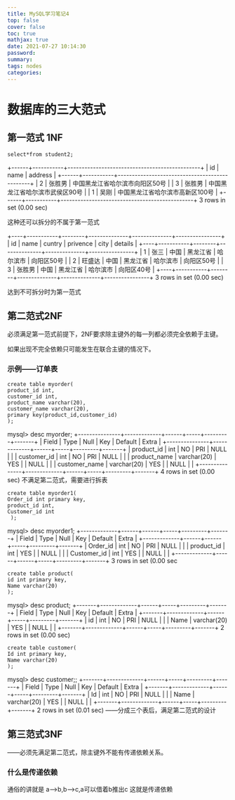 ```yaml
---
title: MySQL学习笔记4
top: false
cover: false
toc: true
mathjax: true
date: 2021-07-27 10:14:30
password:
summary:
tags: nodes
categories:
---
```

# 数据库的三大范式

## 第一范式 1NF
```
select*from student2;
```
+------+-----------+-----------------------------------------------+
| id   | name       | address                                                |
+------+-----------+-----------------------------------------------+
|    2 | 张胜男     | 中国黑龙江省哈尔滨市向阳区50号      |
|    3 | 张胜男     | 中国黑龙江省哈尔滨市武侯区90号      |
|    1 | 吴刚        | 中国黑龙江省哈尔滨市高新区100号    |
+------+-----------+-----------------------------------------------+
3 rows in set (0.00 sec)

这种还可以拆分的不属于第一范式

+----+-----------+--------+--------------+--------------+----------------+
| id | name      | cuntry | privence     | city              | details              |
+----+-----------+--------+--------------+--------------+----------------+
|  1 | 张三        | 中国   | 黑龙江省     | 哈尔滨市     | 向阳区50号     |
|  2 | 旺盛达    | 中国   | 黑龙江省     | 哈尔滨市     | 向阳区50号     |
|  3 | 张胜男    | 中国   | 黑龙江省     | 哈尔滨市     | 向阳区40号     |
+----+-----------+--------+--------------+--------------+----------------+
3 rows in set (0.00 sec)

达到不可拆分时为第一范式

## 第二范式2NF

必须满足第一范式前提下，2NF要求除主键外的每一列都必须完全依赖于主键。

如果出现不完全依赖只可能发生在联合主键的情况下。


### 示例——订单表
```
create table myorder(
product_id int,
customer_id int,
product_name varchar(20),
customer_name varchar(20),
primary key(product_id,customer_id)
);
```
mysql> desc myorder;
+---------------+-------------+------+-----+---------+-------+
| Field                   | Type            | Null  | Key   | Default | Extra |
+---------------+-------------+------+-----+---------+-------+
| product_id          | int                | NO   | PRI  | NULL    |          |
| customer_id       | int                | NO    | PRI  | NULL    |          |
| product_name    | varchar(20) | YES   |         | NULL    |           |
| customer_name | varchar(20) | YES   |         | NULL    |           |
+---------------+-------------+------+-----+---------+-------+
4 rows in set (0.00 sec)
不满足第二范式，需要进行拆表
```
create table myorder1(
Order_id int primary key,
product_id int,
Customer_id int
 );
```
mysql> desc myorder1;
+-------------+------+------+-----+---------+-------+
| Field              | Type | Null | Key | Default | Extra |
+-------------+------+------+-----+---------+-------+
| Order_id        | int  | NO    | PRI | NULL    |       |
| product_id     | int  | YES  |        | NULL    |       |
| Customer_id | int  | YES   |        | NULL    |       |
+-------------+------+------+-----+---------+-------+
3 rows in set (0.00 sec
```
create table product(
id int primary key,
Name varchar(20)
);
```
mysql> desc product;
+-------+-------------+------+-----+---------+-------+
| Field    | Type            | Null | Key | Default | Extra |
+-------+-------------+------+-----+---------+-------+
| id         | int               | NO   | PRI | NULL    |       |
| Name  | varchar(20) | YES  |        | NULL    |       |
+-------+-------------+------+-----+---------+-------+
2 rows in set (0.00 sec)
```
create table customer(
Id int primary key,
Name varchar(20)
);
```
mysql> desc customer;;
+-------+-------------+------+-----+---------+-------+
| Field   | Type            | Null    | Key | Default | Extra |
+-------+-------------+------+-----+---------+-------+
| Id        | int               | NO     | PRI | NULL    |       |
| Name  | varchar(20) | YES   |        | NULL    |       |
+-------+-------------+------+-----+---------+-------+
2 rows in set (0.01 sec)
——分成三个表后，满足第二范式的设计

## 第三范式3NF

——必须先满足第二范式，除主键外不能有传递依赖关系。
### 什么是传递依赖
通俗的讲就是 a—>b,b—>c,a可以借着b推出c 这就是传递依赖

